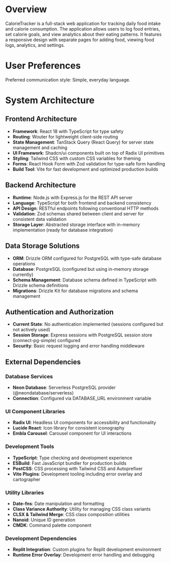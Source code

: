 # Overview

CalorieTracker is a full-stack web application for tracking daily food intake and calorie consumption. The application allows users to log food entries, set calorie goals, and view analytics about their eating patterns. It features a responsive design with separate pages for adding food, viewing food logs, analytics, and settings.

# User Preferences

Preferred communication style: Simple, everyday language.

# System Architecture

## Frontend Architecture
- **Framework**: React 18 with TypeScript for type safety
- **Routing**: Wouter for lightweight client-side routing
- **State Management**: TanStack Query (React Query) for server state management and caching
- **UI Framework**: Shadcn/ui components built on top of Radix UI primitives
- **Styling**: Tailwind CSS with custom CSS variables for theming
- **Forms**: React Hook Form with Zod validation for type-safe form handling
- **Build Tool**: Vite for fast development and optimized production builds

## Backend Architecture
- **Runtime**: Node.js with Express.js for the REST API server
- **Language**: TypeScript for both frontend and backend consistency
- **API Design**: RESTful endpoints following conventional HTTP methods
- **Validation**: Zod schemas shared between client and server for consistent data validation
- **Storage Layer**: Abstracted storage interface with in-memory implementation (ready for database integration)

## Data Storage Solutions
- **ORM**: Drizzle ORM configured for PostgreSQL with type-safe database operations
- **Database**: PostgreSQL (configured but using in-memory storage currently)
- **Schema Management**: Database schema defined in TypeScript with Drizzle schema definitions
- **Migrations**: Drizzle Kit for database migrations and schema management

## Authentication and Authorization
- **Current State**: No authentication implemented (sessions configured but not actively used)
- **Session Storage**: Express sessions with PostgreSQL session store (connect-pg-simple) configured
- **Security**: Basic request logging and error handling middleware

## External Dependencies

### Database Services
- **Neon Database**: Serverless PostgreSQL provider (@neondatabase/serverless)
- **Connection**: Configured via DATABASE_URL environment variable

### UI Component Libraries
- **Radix UI**: Headless UI components for accessibility and functionality
- **Lucide React**: Icon library for consistent iconography
- **Embla Carousel**: Carousel component for UI interactions

### Development Tools
- **TypeScript**: Type checking and development experience
- **ESBuild**: Fast JavaScript bundler for production builds
- **PostCSS**: CSS processing with Tailwind CSS and Autoprefixer
- **Vite Plugins**: Development tooling including error overlay and cartographer

### Utility Libraries
- **Date-fns**: Date manipulation and formatting
- **Class Variance Authority**: Utility for managing CSS class variants
- **CLSX & Tailwind Merge**: CSS class composition utilities
- **Nanoid**: Unique ID generation
- **CMDK**: Command palette component

### Development Dependencies
- **Replit Integration**: Custom plugins for Replit development environment
- **Runtime Error Overlay**: Development error handling and debugging